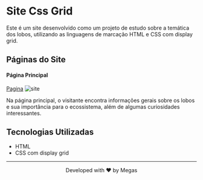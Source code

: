 # Site Css Grid
Este é um site desenvolvido como um projeto de estudo sobre a temática dos lobos, utilizando as linguagens de marcação HTML e CSS com display grid.

## Páginas do Site

#### Página Principal
[Pagina](https://megas-mdn.github.io/SiteComCssGrid/)
![site](https://i.imgur.com/IEtojz2.png)

Na página principal, o visitante encontra informações gerais sobre os lobos e sua importância para o ecossistema, além de algumas curiosidades interessantes.

## Tecnologias Utilizadas
- HTML
- CSS com display grid

<hr>
<p align="center">
Developed with ❤️ by Megas
</p>

